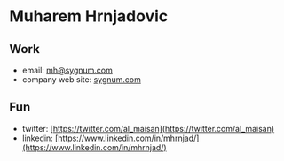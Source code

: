 # Muharem Hrnjadovic

## Work

 * email: [mh@sygnum.com](mailto:mh@sygnum.com)
 * company web site: [sygnum.com](https://sygnum.com)

## Fun

 * twitter: [https://twitter.com/al_maisan](https://twitter.com/al_maisan)
 * linkedin: [https://www.linkedin.com/in/mhrnjad/](https://www.linkedin.com/in/mhrnjad/)
